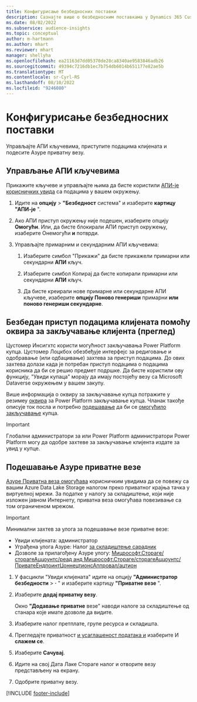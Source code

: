 ```yaml
---
title: Конфигурисање безбедносних поставки
description: Сазнајте више о безбедносним поставкама у Dynamics 365 Customer Insights.
ms.date: 08/02/2022
ms.subservice: audience-insights
ms.topic: conceptual
author: m-hartmann
ms.author: mhart
ms.reviewer: mhart
manager: shellyha
ms.openlocfilehash: ea21163d7dd05370de28ca8340ae9583846adb26
ms.sourcegitcommit: 49394c7216db1ec7b754db6014b651177e82ae5b
ms.translationtype: MT
ms.contentlocale: sr-Cyrl-RS
ms.lasthandoff: 08/10/2022
ms.locfileid: "9246080"
---
```

# <a name="configure-security-settings"></a>Конфигурисање безбедносних поставки

Управљајте АПИ кључевима, приступите подацима клијената и подесите Азуре приватну везу.

## <a name="manage-api-keys"></a>Управљање АПИ кључевима

Прикажите кључеве и управљајте њима да бисте користили [АПИ-је корисничких увида](apis.md) са подацима у вашем окружењу.

1. Идите на **опцију** > **"Безбедност** система" и изаберите **картицу "АПИ-је** ".

1. Ако АПИ приступ окружењу није подешен, изаберите опцију **Омогући**. Или, да бисте блокирали АПИ приступ окружењу, изаберите Онемогући **и** потврди.

1. Управљајте примарним и секундарним АПИ кључевима:

   1. Изаберите симбол "Прикажи" да бисте прикажели примарни или секундарни **АПИ** кључ.

   1. Изаберите симбол Копирај да бисте копирали примарни или секундарни **АПИ** кључ.

   1. Да бисте креирали нове примарне или секундарне АПИ кључеве, изаберите **опцију Поново генериши** примарни **или поново генериши секундарне**.

## <a name="securely-access-customer-data-with-customer-lockbox-preview"></a>Безбедан приступ подацима клијената помоћу оквира за закључавање клијента (преглед)

Цустомер Инсигхтс користи могућност закључавања Power Platform купца. Цустомер Лоцкбоx обезбеђује интерфејс за редиговање и одобравање (или одбацивање) захтева за приступ подацима. До ових захтева долази када је потребан приступ подацима о подацима корисника да би се решио предмет подршке. Да бисте користили ову функцију, "Увиди купаца" морају да имају постојећу везу са Microsoft Dataverse окружењем у вашем закупу.

Више информација о оквиру за закључавање купца потражите у резимеу [оквира](/power-platform/admin/about-lockbox#summary) за Power Platform закључавање купца. Чланак такође описује ток посла и потребно [подешавање](/power-platform/admin/about-lockbox#workflow) да би се [омогућило закључавање](/power-platform/admin/about-lockbox#enable-the-lockbox-policy) купца.

> [!IMPORTANT]
> Глобални администратори за или Power Platform администратори Power Platform могу да одобре захтеве за закључавање клијента издате за увид у купце.

## <a name="set-up-an-azure-private-link"></a>Подешавање Азуре приватне везе

[Азуре Приватна веза омогућава](/azure/private-link/private-link-overview) корисничким увидима да се повежу са вашим Azure Data Lake Storage налогом преко приватног крајња тачка у виртуелној мрежи. За податке у налогу за складиштење, који није изложен јавном Интернету, приватна веза омогућава повезивање са том ограниченом мрежом.

> [!IMPORTANT]
> Минимални захтев за улога за подешавање везе приватне везе:
>
> - Увиди клијената: администратор
> - Уграђена улога Азуре: Налог [за складиштење сарадник](/azure/role-based-access-control/built-in-roles#storage-account-contributor)
> - Дозволе за прилагођену Азуре улогу: [Мицрософт.Стораге/сторагеАццоунтс/реад анд Мицрософт.Стораге/сторагеАццоунтс/ПриватеЕндпоинтЦоннецтионсАппровал/ацтион](/azure/role-based-access-control/resource-provider-operations#microsoftstorage)

1. У фасцикли "Увиди клијената" идите на опцију **"Администратор безбедности** > **·** " и изаберите картицу **"Приватне везе** ".

1. Изаберите **додај приватну везу**.

   Окно **"Додавање приватне** везе" наводи налоге за складиштење од станара које имате дозволе да видите.

1. Изаберите налог претплате, групе ресурса и складишта.

1. Прегледајте приватност [и усаглашеност података и](connections.md#data-privacy-and-compliance) изаберите И **слажем се**.

1. Изаберите **Сачувај**.

1. Идите на свој Дата Лаке Стораге налог и отворите везу представљену на екрану.

1. Одобрите приватну везу.


[!INCLUDE [footer-include](includes/footer-banner.md)]
